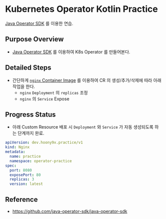 # Kubernetes Operator Kotlin Practice

[Java Operator SDK](https://github.com/java-operator-sdk/java-operator-sdk) 를 이용한 연습.

## Purpose Overview
- [Java Operator SDK](https://github.com/java-operator-sdk/java-operator-sdk) 를 이용하여 K8s Operator 를 만들어본다.

## Detailed Steps
- 간단하게 [`nginx` Container Image](https://hub.docker.com/_/nginx) 를 이용하여 CR 의 생성/추가/삭제에 따라 아래 작업을 한다.
  - `nginx` `Deployment` 의 `replicas` 조정
  - `nginx` 의 `Service` Expose

## Progress Status
- 아래 Custom Resource 배포 시 `Deployment` 와 `Service` 가 자동 생성되도록 하는 단계까지 완료.

```yaml
apiVersion: dev.hoony9x.practice/v1
kind: Nginx
metadata:
  name: practice
  namespace: operator-practice
spec:
  port: 8080
  exposePort: 80
  replicas: 3
  version: latest
```

## Reference
- https://github.com/java-operator-sdk/java-operator-sdk
